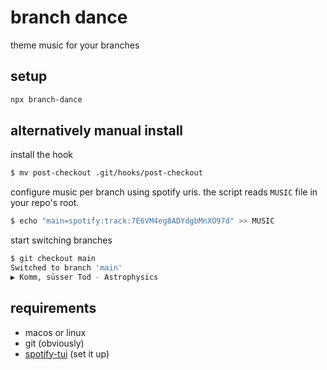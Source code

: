 # branch dance

theme music for your branches

## setup

```sh
npx branch-dance
```

## alternatively manual install

install the hook

```sh
$ mv post-checkout .git/hooks/post-checkout
```

configure music per branch using spotify uris. the script reads `MUSIC` file in your repo's root.

```sh
$ echo "main=spotify:track:7E6VM4eg8ADYdgbMnXO97d" >> MUSIC
```

start switching branches

```sh
$ git checkout main
Switched to branch 'main'
▶ Komm, süsser Tod - Astrophysics
```

## requirements

- macos or linux
- git (obviously)
- [spotify-tui](https://github.com/Rigellute/spotify-tui) (set it up)
